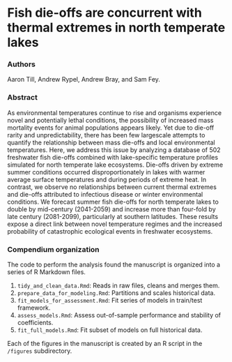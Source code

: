 # Fish die-offs are concurrent with thermal extremes in north temperate lakes

### Authors
Aaron Till, Andrew Rypel, Andrew Bray, and Sam Fey.

### Abstract
As environmental temperatures continue to rise and organisms experience novel and potentially lethal conditions, the possibility of increased mass mortality events for animal populations appears likely. Yet due to die-off rarity and unpredictability, there has been few largescale attempts to quantify the relationship between mass die-offs and local environmental temperatures. Here, we address this issue by analyzing a database of 502 freshwater fish die-offs combined with lake-specific temperature profiles simulated for north temperate lake ecosystems. Die-offs driven by extreme summer conditions occurred disproportionately in lakes with warmer average surface temperatures and during periods of extreme heat. In contrast, we observe no relationships between current thermal extremes and die-offs attributed to infectious disease or winter environmental conditions. We forecast summer fish die-offs for north temperate lakes to double by mid-century (2041-2059) and increase more than four-fold by late century (2081-2099), particularly at southern latitudes. These results expose a direct link between novel temperature regimes and the increased probability of catastrophic ecological events in freshwater ecosystems.

### Compendium organization
The code to perform the analysis found the manuscript is organized into a series of R Markdown files.

1. `tidy_and_clean_data.Rmd`: Reads in raw files, cleans and merges them.
2. `prepare_data_for_modeling.Rmd`: Partitions and scales historical data.
3. `fit_models_for_assessment.Rmd`: Fit series of models in train/test framework.
4. `assess_models.Rmd`: Assess out-of-sample performance and stability of coefficients.
5. `fit_full_models.Rmd`: Fit subset of models on full historical data.

Each of the figures in the manuscript is created by an R script in the `/figures` subdirectory.